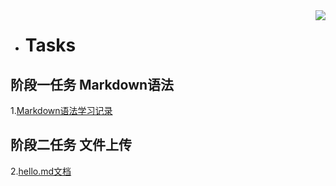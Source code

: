 <img align="right" src="https://github-readme-stats.vercel.app/api?username=onevcat&show_icons=true&icon_color=CE1D2D&text_color=718096&bg_color=ffffff&hide_title=true" />

+ #  **Tasks**
## 阶段一任务  Markdown语法
1.[Markdown语法学习记录](https://github.com/Rainywhisper/Tasks/blob/73ef480b37fd9443440d6762cbb694e651cd1381/Markdown%E8%AF%AD%E6%B3%95%E5%AD%A6%E4%B9%A0.md)
## 阶段二任务  文件上传 
2.[hello.md文档](https://github.com/Rainywhisper/Tasks/blob/d28d74f447558fa3eaccd145b8defdb823b51229/hello.md)
